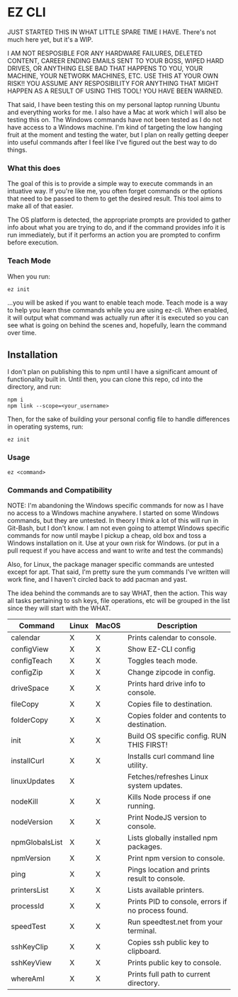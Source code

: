 # EZ CLI

JUST STARTED THIS IN WHAT LITTLE SPARE TIME I HAVE. There's not much here yet, but it's a WIP.

I AM NOT RESPOSIBLE FOR ANY HARDWARE FAILURES, DELETED CONTENT, CAREER ENDING EMAILS SENT TO YOUR BOSS, WIPED HARD DRIVES, OR ANYTHING ELSE BAD THAT HAPPENS TO YOU, YOUR MACHINE, YOUR NETWORK MACHINES, ETC. USE THIS AT YOUR OWN RISK!! YOU ASSUME ANY RESPOSIBILITY FOR ANYTHING THAT MIGHT HAPPEN AS A RESULT OF USING THIS TOOL! YOU HAVE BEEN WARNED.

That said, I have been testing this on my personal laptop running Ubuntu and everything works for me. I also have a Mac at work which I will also be testing this on. The Windows commands have not been tested as I do not have access to a Windows machine. I'm kind of targeting the low hanging fruit at the moment and testing the water, but I plan on really getting deeper into useful commands after I feel like I've figured out the best way to do things.

### What this does
The goal of this is to provide a simple way to execute commands in an intuative way. If you're like me, you often forget commands or the options that need to be passed to them to get the desired result. This tool aims to make all of that easier.

The OS platform is detected, the appropriate prompts are provided to gather info about what you are trying to do, and if the command provides info it is run immediately, but if it performs an action you are prompted to confirm before execution.

### Teach Mode
When you run:
```
ez init
```
...you will be asked if you want to enable teach mode. Teach mode is a way to help you learn thse commands while you are using ez-cli. When enabled, it will output what command was actually run after it is executed so you can see what is going on behind the scenes and, hopefully, learn the command over time.


## Installation
I don't plan on publishing this to npm until I have a significant amount of functionality built in. Until then, you can clone this repo, cd into the directory, and run:
```
npm i
npm link --scope=<your_username>
```
Then, for the sake of building your personal config file to handle differences in operating systems, run:
```
ez init
```

### Usage
```
ez <command>
```

### Commands and Compatibility

NOTE: I'm abandoning the Windows specific commands for now as I have no access to a Windows machine anywhere. I started on some Windows commands, but they are untested. In theory I think a lot of this will run in Git-Bash, but I don't know. I am not even going to attempt Windows specific commands for now until maybe I pickup a cheap, old box and toss a Windows installation on it. Use at your own risk for Windows. (or put in a pull request if you have access and want to write and test the commands)

Also, for Linux, the package manager specific commands are untested except for apt. That said, I'm pretty sure the yum commands I've written will work fine, and I haven't circled back to add pacman and yast.

The idea behind the commands are to say WHAT, then the action. This way all tasks pertaining to ssh keys, file operations, etc will be grouped in the list since they will start with the WHAT.

|Command       |Linux | MacOS | Description                                       |
|--------------|------|-------|---------------------------------------------------|
|calendar      |  X   |   X   | Prints calendar to console.                       |
|configView    |  X   |   X   | Show EZ-CLI config                                |
|configTeach   |  X   |   X   | Toggles teach mode.                               |
|configZip     |  X   |   X   | Change zipcode in config.                         |
|driveSpace    |  X   |   X   | Prints hard drive info to console.                |
|fileCopy      |  X   |   X   | Copies file to destination.                       |
|folderCopy    |  X   |   X   | Copies folder and contents to destination.        |
|init          |  X   |   X   | Build OS specific config. RUN THIS FIRST!         |
|installCurl   |  X   |   X   | Installs curl command line utility.               |
|linuxUpdates  |  X   |       | Fetches/refreshes Linux system updates.           |
|nodeKill      |  X   |   X   | Kills Node process if one running.                |
|nodeVersion   |  X   |   X   | Print NodeJS version to console.                  |
|npmGlobalsList|  X   |   X   | Lists globally installed npm packages.            |
|npmVersion    |  X   |   X   | Print npm version to console.                     |
|ping          |  X   |   X   | Pings location and prints result to console.      |
|printersList  |  X   |   X   | Lists available printers.                         |
|processId     |  X   |   X   | Prints PID to console, errors if no process found.|
|speedTest     |  X   |   X   | Run speedtest.net from your terminal.             |
|sshKeyClip    |  X   |   X   | Copies ssh public key to clipboard.               |
|sshKeyView    |  X   |   X   | Prints public key to console.                     |
|whereAmI      |  X   |   X   | Prints full path to current directory.            |

